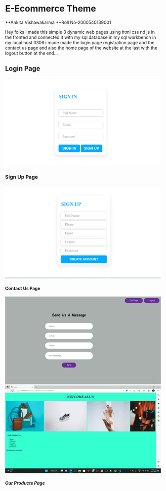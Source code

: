 # E-Ecommerce Theme
**Ankita Vishawakarma
**Roll No-2000540139001

Hey folks i made this simple 3 dynamic web pages using html css nd js in the fronted and connected it with my sql database in my sql workbench in my local host 3306
i made made the login page registration page and the contact us page and also the home page of the website at the last with the logout button at the end...

## Login Page
![LoginPage!](https://github.com/AnkitaVishw/Xenonstack.1/blob/main/images/LoginPage.png)
### Sign Up Page
![](https://github.com/AnkitaVishw/Xenonstack.1/blob/main/images/SignUpPage.png)
#### Contact Us Page
![](https://github.com/AnkitaVishw/Xenonstack.1/blob/main/images/contactUs.png)
![](https://github.com/AnkitaVishw/Xenonstack.1/blob/main/images/Screenshot%20(12).png)
##### Our Products Page


